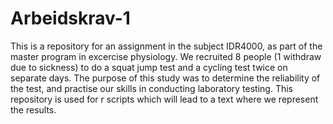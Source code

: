 # Arbeidskrav-1 
This is a repository for an assignment in the subject IDR4000, as part of the master program in excercise physiology. 
We recruited 8 people (1 withdraw due to sickness) to do a squat jump test and a cycling test twice on separate days. 
The purpose of this study was to determine the reliability of the test, and practise our skills in conducting laboratory testing. 
This repository is used for r scripts which will lead to a text where we represent the results. 
